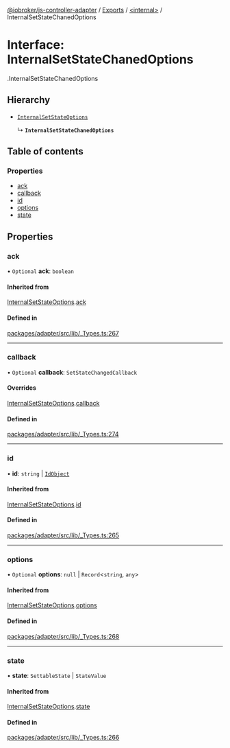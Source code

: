 [@iobroker/js-controller-adapter](../README.md) / [Exports](../modules.md) / [<internal\>](../modules/internal_.md) / InternalSetStateChanedOptions

# Interface: InternalSetStateChanedOptions

[<internal>](../modules/internal_.md).InternalSetStateChanedOptions

## Hierarchy

- [`InternalSetStateOptions`](internal_.InternalSetStateOptions.md)

  ↳ **`InternalSetStateChanedOptions`**

## Table of contents

### Properties

- [ack](internal_.InternalSetStateChanedOptions.md#ack)
- [callback](internal_.InternalSetStateChanedOptions.md#callback)
- [id](internal_.InternalSetStateChanedOptions.md#id)
- [options](internal_.InternalSetStateChanedOptions.md#options)
- [state](internal_.InternalSetStateChanedOptions.md#state)

## Properties

### ack

• `Optional` **ack**: `boolean`

#### Inherited from

[InternalSetStateOptions](internal_.InternalSetStateOptions.md).[ack](internal_.InternalSetStateOptions.md#ack)

#### Defined in

[packages/adapter/src/lib/_Types.ts:267](https://github.com/ioBroker/ioBroker.js-controller/blob/c6a517f6/packages/adapter/src/lib/_Types.ts#L267)

___

### callback

• `Optional` **callback**: `SetStateChangedCallback`

#### Overrides

[InternalSetStateOptions](internal_.InternalSetStateOptions.md).[callback](internal_.InternalSetStateOptions.md#callback)

#### Defined in

[packages/adapter/src/lib/_Types.ts:274](https://github.com/ioBroker/ioBroker.js-controller/blob/c6a517f6/packages/adapter/src/lib/_Types.ts#L274)

___

### id

• **id**: `string` \| [`IdObject`](internal_.IdObject.md)

#### Inherited from

[InternalSetStateOptions](internal_.InternalSetStateOptions.md).[id](internal_.InternalSetStateOptions.md#id)

#### Defined in

[packages/adapter/src/lib/_Types.ts:265](https://github.com/ioBroker/ioBroker.js-controller/blob/c6a517f6/packages/adapter/src/lib/_Types.ts#L265)

___

### options

• `Optional` **options**: ``null`` \| `Record`<`string`, `any`\>

#### Inherited from

[InternalSetStateOptions](internal_.InternalSetStateOptions.md).[options](internal_.InternalSetStateOptions.md#options)

#### Defined in

[packages/adapter/src/lib/_Types.ts:268](https://github.com/ioBroker/ioBroker.js-controller/blob/c6a517f6/packages/adapter/src/lib/_Types.ts#L268)

___

### state

• **state**: `SettableState` \| `StateValue`

#### Inherited from

[InternalSetStateOptions](internal_.InternalSetStateOptions.md).[state](internal_.InternalSetStateOptions.md#state)

#### Defined in

[packages/adapter/src/lib/_Types.ts:266](https://github.com/ioBroker/ioBroker.js-controller/blob/c6a517f6/packages/adapter/src/lib/_Types.ts#L266)
